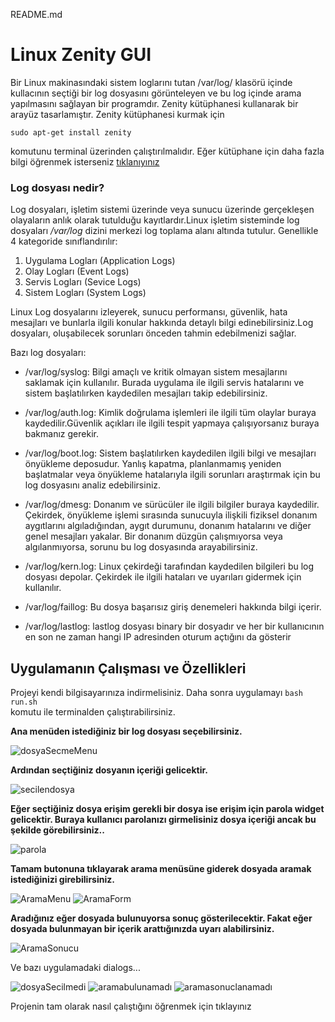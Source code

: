 README.md

# Linux Zenity GUI

Bir Linux makinasındaki sistem loglarını tutan /var/log/
klasörü içinde kullacının seçtiği bir log dosyasını 
görünteleyen ve bu log içinde arama yapılmasını sağlayan
bir programdır. Zenity kütüphanesi 
kullanarak bir arayüz tasarlamıştır.
Zenity kütüphanesi kurmak için

```
sudo apt-get install zenity
```

komutunu terminal üzerinden çalıştırılmalıdır.
Eğer kütüphane için daha fazla bilgi öğrenmek 
isterseniz 
[tıklanıyınız](https://help.gnome.org/users/zenity/3.32/)

### Log dosyası nedir?
Log dosyaları, işletim sistemi üzerinde veya sunucu 
üzerinde gerçekleşen olayaların anlık olarak 
tutulduğu kayıtlardır.Linux işletim sisteminde log 
dosyaları */var/log* dizini merkezi
log toplama alanı altında tutulur. Genellikle 4 
kategoride sınıflandırılır:
1. Uygulama Logları (Application Logs)
2. Olay Logları (Event Logs)
3. Servis Logları (Sevice Logs)
4. Sistem Logları (System Logs)

Linux Log dosyalarını izleyerek, sunucu performansı, 
güvenlik, hata mesajları ve bunlarla ilgili konular 
hakkında detaylı bilgi edinebilirsiniz.Log dosyaları, 
oluşabilecek sorunları önceden tahmin edebilmenizi sağlar.

Bazı log dosyaları:
- /var/log/syslog: 
Bilgi amaçlı ve kritik olmayan sistem mesajlarını saklamak için kullanılır.
Burada uygulama ile ilgili servis hatalarını ve sistem 
başlatılırken kaydedilen mesajları takip edebilirsiniz.

- /var/log/auth.log: 
Kimlik doğrulama işlemleri ile ilgili tüm olaylar buraya kaydedilir.Güvenlik açıkları 
ile ilgili tespit yapmaya çalışıyorsanız buraya bakmanız gerekir.

- /var/log/boot.log: 
Sistem başlatılırken kaydedilen ilgili bilgi ve mesajları önyükleme deposudur.
Yanlış kapatma, planlanmamış yeniden başlatmalar veya önyükleme hatalarıyla 
ilgili sorunları araştırmak için bu log dosyasını analiz edebilirsiniz.

- /var/log/dmesg: 
Donanım ve sürücüler ile ilgili bilgiler buraya kaydedilir. 
Çekirdek, önyükleme işlemi sırasında sunucuyla ilişkili fiziksel 
donanım aygıtlarını algıladığından, aygıt durumunu, donanım hatalarını ve 
diğer genel mesajları yakalar. Bir donanım düzgün çalışmıyorsa veya algılanmıyorsa, 
sorunu bu log dosyasında arayabilirsiniz.

- /var/log/kern.log: 
Linux çekirdeği tarafından kaydedilen bilgileri bu log dosyası depolar.
Çekirdek ile ilgili hataları ve uyarıları gidermek için kullanılır.

- /var/log/faillog: 
Bu dosya başarısız giriş denemeleri hakkında bilgi içerir.

- /var/log/lastlog: 
lastlog dosyası binary bir dosyadır ve her bir kullanıcının en son ne zaman hangi IP 
adresinden oturum açtığını da gösterir

## Uygulamanın Çalışması ve Özellikleri
Projeyi kendi bilgisayarınıza indirmelisiniz. Daha sonra uygulamayı
``` bash run.sh ```  
komutu ile terminalden çalıştırabilirsiniz.

**Ana menüden istediğiniz bir log dosyası seçebilirsiniz.**

![dosyaSecmeMenu](https://github.com/zeynep-dmrl/Linux-Zenity-GUI/blob/main/imgs/dosyaSecmeMenu.png)

**Ardından seçtiğiniz dosyanın içeriği gelicektir.** 

![secilendosya](https://github.com/zeynep-dmrl/Linux-Zenity-GUI/blob/main/imgs/secilendosyaimg.png)

**Eğer seçtiğiniz dosya erişim gerekli bir dosya ise erişim için parola widget gelicektir. Buraya kullanıcı parolanızı girmelisiniz dosya içeriği ancak 
bu şekilde görebilirsiniz..**

![parola](https://github.com/zeynep-dmrl/Linux-Zenity-GUI/blob/main/imgs/parola.jpeg)

**Tamam butonuna tıklayarak arama menüsüne giderek dosyada aramak istediğinizi girebilirsiniz.**

![AramaMenu](https://github.com/zeynep-dmrl/Linux-Zenity-GUI/blob/main/imgs/AramaMenu.png) ![AramaForm](https://github.com/zeynep-dmrl/Linux-Zenity-GUI/blob/main/imgs/AramaForm.png)

**Aradığınız eğer dosyada bulunuyorsa sonuç gösterilecektir. Fakat eğer dosyada bulunmayan bir içerik arattığınızda uyarı alabilirsiniz.**

![AramaSonucu](https://github.com/zeynep-dmrl/Linux-Zenity-GUI/blob/main/imgs/AramaSonucu.png)

Ve bazı uygulamadaki dialogs...

![dosyaSecilmedi](https://github.com/zeynep-dmrl/Linux-Zenity-GUI/blob/main/imgs/dosyaSecilmedi.png) ![aramabulunamadı](https://github.com/zeynep-dmrl/Linux-Zenity-GUI/blob/main/imgs/aramabulunamadı.png)
![aramasonuclanamadı](https://github.com/zeynep-dmrl/Linux-Zenity-GUI/blob/main/imgs/aramasonuclanamadı.png)


Projenin tam olarak nasıl çalıştığını öğrenmek için tıklayınız


